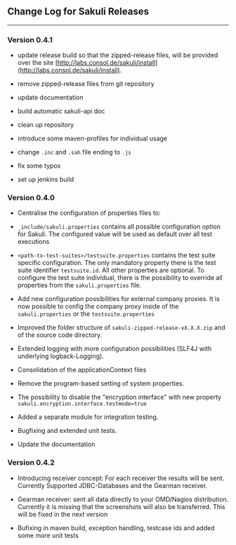 ## Change Log for Sakuli Releases

- - - 

### Version 0.4.1
* update release build so that the zipped-release files, will be provided over the site [http://labs.consol.de/sakuli/install](http://labs.consol.de/sakuli/install).

* remove zipped-release files from git repository

* update documentation

* build automatic sakuli-api doc

* clean up repository

* introduce some maven-profiles for individual usage
  
* change `.inc` and `.sah` file ending to `.js`

* fix some typos

* set up jenkins build
  

### Version 0.4.0
* Centralise the configuration of properties files to:
 * `_include/sakuli.properties` contains all possible configuration option for Sakuli. The configured value will be used
 as default over all test executions
 * `<path-to-test-suites>/testsuite.properties` contains the test suite specific configuration. The only mandatory
  property there is the test suite identifier `testsuite.id`. All other properties are optional. To configure the
  test suite individual, there is the possibility to override all properties from the `sakuli.properties` file.
 
* Add new configuration possibilities for external company proxies. It is now possible to config the company proxy
inside of the `sakuli.properties` or the `testsuite.properties`

* Improved the folder structure of `sakuli-zipped-release-vX.X.X.zip` and of the source code directory.
 
* Extended logging with more configuration possibilities (SLF4J with underlying logback-Logging).

* Consolidation of the applicationContext files

* Remove the program-based setting of system properties. 

* The possibility to disable the "encryption interface" with new property `sakuli.encryption.interface.testmode=true` 

* Added a separate module for integration testing.

* Bugfixing and extended unit tests.
  
* Update the documentation

### Version 0.4.2
* Introducing receiver concept: For each receiver the results will be sent. Currently Supported JDBC-Databases and the Gearman
  receiver.

* Gearman receiver: sent all data directly to your OMD/Nagios distribution. Currently it is missing that the screenshots
  will also be transferred. This will be fixed in the next version
  
* Bufixing in maven build, exception handling, testcase ids and  added some more unit tests
